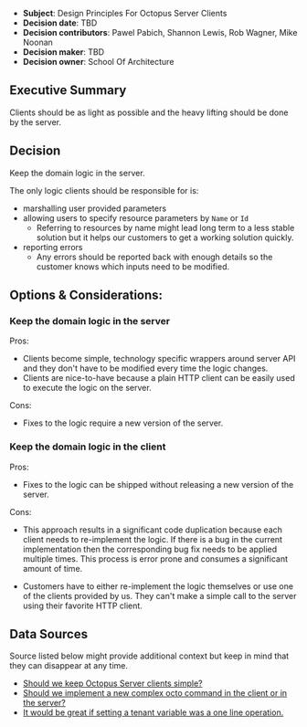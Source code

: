  - **Subject**: Design Principles For Octopus Server Clients
 - **Decision date**: TBD
 - **Decision contributors**: Pawel Pabich, Shannon Lewis, Rob Wagner, Mike Noonan
 - **Decision maker**: TBD
 - **Decision owner**: School Of Architecture

## Executive Summary

 Clients should be as light as possible and the heavy lifting should be done by the server. 

## Decision

Keep the domain logic in the server. 

The only logic clients should be responsible for is:
- marshalling user provided parameters
- allowing users to specify resource parameters by `Name` or `Id`
  - Referring to resources by name might lead long term to a less stable solution but it helps our customers to get a working solution quickly.  
- reporting errors
  - Any errors should be reported back with enough details so the customer knows which inputs need to be modified.

 

## Options & Considerations: 

### Keep the domain logic in the server


Pros:

* Clients become simple, technology specific wrappers around server API and they don't have to be modified every time the logic changes.
* Clients are nice-to-have because a plain HTTP client can be easily used to execute the logic on the server.

Cons:

* Fixes to the logic require a new version of the server.

### Keep the domain logic in the client

Pros:

* Fixes to the logic can be shipped without releasing a new version of the server.

Cons:

* This approach results in a significant code duplication because each client needs to re-implement the logic. If there is a bug in the current implementation then the corresponding bug fix needs to be applied multiple times. This process is error prone and consumes a significant amount of time.

* Customers have to either re-implement the logic themselves or use one of the clients provided by us. They can't make a simple call to the server using their favorite HTTP client.



## Data Sources

Source listed below might provide additional context  but keep in mind that they can disappear at any time.

* [Should we keep Octopus Server clients simple?](https://octopusdeploy.slack.com/archives/C033W4273/p1594256099456300)
* [Should we implement a new complex octo command in the client or in the server?](https://octopusdeploy.slack.com/archives/CTZT49JFJ/p1591323248186100)
* [It would be great if setting a tenant variable was a one line operation.](https://octopusdeploy.slack.com/archives/C033W4273/p1554878139066700)